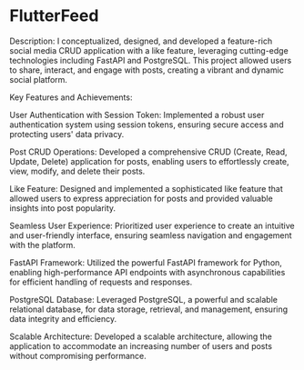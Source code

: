# FlutterFeed
Description:
I conceptualized, designed, and developed a feature-rich social media CRUD application with a like feature, leveraging cutting-edge technologies including FastAPI and PostgreSQL. This project allowed users to share, interact, and engage with posts, creating a vibrant and dynamic social platform.

Key Features and Achievements:

User Authentication with Session Token: Implemented a robust user authentication system using session tokens, ensuring secure access and protecting users' data privacy.

Post CRUD Operations: Developed a comprehensive CRUD (Create, Read, Update, Delete) application for posts, enabling users to effortlessly create, view, modify, and delete their posts.

Like Feature: Designed and implemented a sophisticated like feature that allowed users to express appreciation for posts and provided valuable insights into post popularity.

Seamless User Experience: Prioritized user experience to create an intuitive and user-friendly interface, ensuring seamless navigation and engagement with the platform.

FastAPI Framework: Utilized the powerful FastAPI framework for Python, enabling high-performance API endpoints with asynchronous capabilities for efficient handling of requests and responses.

PostgreSQL Database: Leveraged PostgreSQL, a powerful and scalable relational database, for data storage, retrieval, and management, ensuring data integrity and efficiency.

Scalable Architecture: Developed a scalable architecture, allowing the application to accommodate an increasing number of users and posts without compromising performance.
